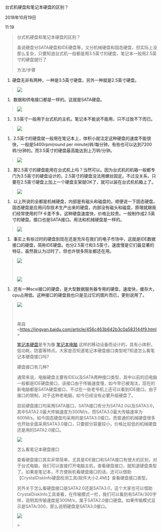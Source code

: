 台式机硬盘和笔记本硬盘的区别？

2018年10月19日

11:19

> 台式机硬盘和笔记本硬盘的区别？
>
> 虽说硬盘分SATA硬盘和IDE硬盘等，又分机械硬盘和固态硬盘，但实际上没那么复杂，只要知道台式机一般都是用3.5英寸的硬盘，笔记本一般用2.5英寸的硬盘就行了
>
> 方法/步骤

1.  硬盘无非有两种，一种是3.5英寸硬盘，另外一种就是2.5英寸硬盘。

> [![](049_台式机硬盘和笔记本硬盘的区别？_000.png)](http://jingyan.baidu.com/album/456c463b642b3c0a583144f9.html?picindex=1)

1.   数据和供电接口都是一样的。这就是SATA硬盘。

> [![](049_台式机硬盘和笔记本硬盘的区别？_001.png)](http://jingyan.baidu.com/album/456c463b642b3c0a583144f9.html?picindex=2)

1.   3.5英寸一般用于台式机的主机，笔记本不能说不能用，只不过放不下而已。

> [![](049_台式机硬盘和笔记本硬盘的区别？_002.png)](http://jingyan.baidu.com/album/456c463b642b3c0a583144f9.html?picindex=3)

1.   2.5英寸的硬盘就一般用在笔记本上，体积小就注定这种硬盘的速度不能很快，一般是5400rpm(round per minute)转/每分钟。有些也可以达到7200转/分钟的。而3.5英寸的硬盘最高能达到上万转/分钟。

> [![](049_台式机硬盘和笔记本硬盘的区别？_003.png)](http://jingyan.baidu.com/album/456c463b642b3c0a583144f9.html?picindex=4)

1.   那2.5英寸的硬盘能用在台式机上吗？当然可以。因为台式机的机箱一般都专门为3.5英寸的硬盘设计的，2.5英寸的硬盘没法用螺丝固定。不过没关系，只要在2.5英寸硬盘上加上一个硬盘支架就OK了，就可以装在台式机机箱上了。

> [![](049_台式机硬盘和笔记本硬盘的区别？_004.png)](http://jingyan.baidu.com/album/456c463b642b3c0a583144f9.html?picindex=5)

1.   以上所说的全都是机械硬盘，内部是有磁头和磁盘的。顺便说一下固态硬盘。固态硬盘是应用闪存技术生产出来的硬盘，内部没有磁头和磁盘，原理就跟我们经常使用的TF卡差不多。这种硬盘速度快，价格比较贵。一般制作成2.5英寸的硬盘。接口也是SATA接口。用法和机械硬盘是一样的。

> [![](049_台式机硬盘和笔记本硬盘的区别？_005.png)](http://jingyan.baidu.com/album/456c463b642b3c0a583144f9.html?picindex=6)

1.   事实上有些过时的硬盘到现在还是充斥在我们的电子市场中，这就是IDE数据接口的硬盘，简称IDE硬盘。也分2.5英寸和3.5英寸。速度慢是它们最显著的特征，虽然我认为过时了，但也许很多网友都还在用。

> [![](049_台式机硬盘和笔记本硬盘的区别？_006.png)](http://jingyan.baidu.com/album/456c463b642b3c0a583144f9.html?picindex=7)
>
>  
>
> [![](049_台式机硬盘和笔记本硬盘的区别？_007.png)](http://jingyan.baidu.com/album/456c463b642b3c0a583144f9.html?picindex=8)

1.   还有一种scsi接口的硬盘，是大型数据服务器专用的硬盘，速度快，缓存大，cpu占用低。这种接口的硬盘我也只是见过它的图片而已，更别说用了。

> [![](049_台式机硬盘和笔记本硬盘的区别？_008.png)](http://jingyan.baidu.com/album/456c463b642b3c0a583144f9.html?picindex=9)
>
>  
>
> 来自 \<<https://jingyan.baidu.com/article/456c463b642b3c0a583144f9.html>\>
>
> [笔记本硬盘](https://product.pconline.com.cn/itbk/bjbzj/notebook/1111/2578045.html)是专为像 [笔记本电脑](https://product.pconline.com.cn/itbk/bjbzj/notebook/1111/2577956.html) 这样的移动设备而设计的，具有小体积，低功耗，防震等特点。大家是否知道笔记本硬盘接口类型呢?知道怎么看笔记本硬盘接口吗?
>
> 硬盘接口有几种?
>
> 通常来说，电脑硬盘主要有IDE以及SATA两种接口类型，其中以前的旧电脑一般都是IDE硬盘接口，该接口由于传输速度慢，如今早已被淘汰，现在的新电脑都是SATA硬盘接口，不过在一些老爷机上还可以看到IDE接口。由于接口的限制，对于这种老电脑，如今已经没有必要升级硬盘了。
>
> 目前硬盘接口均采用SATA接口，SATA接口有分为SATA2.0以及SATA3.0，其中SATA2.0最大传输速度为300M/s，而SATA3.0最大传输速率为600M/s。如今固态硬盘均采用的是SATA3.0接口，而普通的机械硬盘很多也开始全面采用SATA3.0接口，只要部分容量较小，价格比较低的机械硬盘还是用的SATA2.0接口。
>
> ![](049_台式机硬盘和笔记本硬盘的区别？_009.png)
>
> 怎么看笔记本硬盘接口
>
> 查看硬盘接口其实非常简单，尤其是IDE接口和SATA接口有很大的区别，对于台式电脑，我们可以直接打开电脑主机，查看硬盘接口，就知道硬盘类型了。如果是笔记本，不方便拆机看硬盘接口的话，还可以借助【CrystalDiskInfo硬盘检测工具(软件大小2.4M)】查看硬盘接口类型。
>
> 另外关于怎么看硬盘接口是SATA2.0还是SATA3.0，这个大家也可以借助CrystalDiskInfo工具查看，在传输模式一栏，我们可以看到有SATA/300字样，说明其传输速度是300M/s，属于SATA2.0接口硬盘。如果传输模式显示是SATA/300，那么说明硬盘是SATA3.0接口。
>
> ![](049_台式机硬盘和笔记本硬盘的区别？_010.png)
>
> \>
